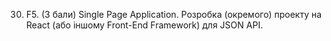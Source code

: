30. F5. (3 бали) Single Page Application. Розробка (окремого) проекту на React (або іншому Front-End Framework) для JSON API.

 
